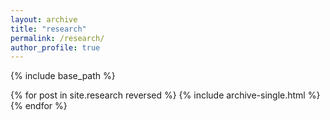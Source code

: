 ```yaml
---
layout: archive
title: "research"
permalink: /research/
author_profile: true
---
```


{% include base_path %}

{% for post in site.research reversed %}
  {% include archive-single.html %}
{% endfor %}
